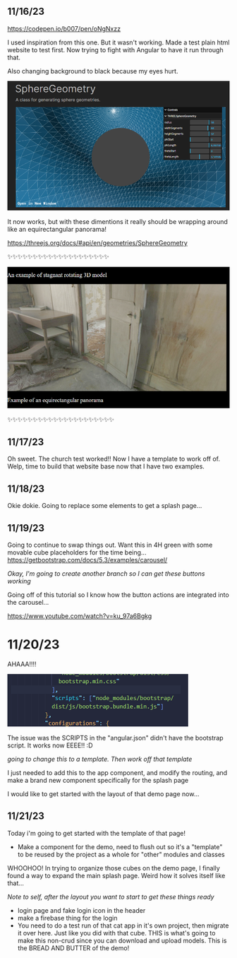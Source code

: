 ## 11/16/23

https://codepen.io/b007/pen/oNgNxzz

I used inspiration from this one. But it wasn't working. Made a test plain html website to test first. Now trying to fight with Angular to have it run through that.

Also changing background to black because my eyes hurt.

![Alt text](image.png)

It now works, but with these dimentions it really should be wrapping around like an equirectangular panorama!

https://threejs.org/docs/#api/en/geometries/SphereGeometry

✨✨✨✨✨✨✨✨✨✨✨✨✨✨✨✨✨✨✨✨

![Alt text](image-1.png)

✨✨✨✨✨✨✨✨✨✨✨✨✨✨✨✨✨✨✨✨✨

## 11/17/23

Oh sweet. The church test worked!! Now I have a template to work off of. Welp, time to build that website base now that I have two examples.

## 11/18/23

Okie dokie. Going to replace some elements to get a splash page...

## 11/19/23

Going to continue to swap things out. Want this in 4H green with some movable cube placeholders for the time being...
https://getbootstrap.com/docs/5.3/examples/carousel/

*Okay, I'm going to create another branch so I can get these buttons working*

Going off of this tutorial so I know how the button actions are integrated into the carousel...

https://www.youtube.com/watch?v=ku_97a6Bgkg

# 11/20/23

AHAAA!!!!

![Alt text](image-2.png)

The issue was the SCRIPTS in the "angular.json" didn't have the bootstrap script. It works now EEEE!! :D

*going to change this to a template. Then work off that template*

I just needed to add this to the app component, and modify the routing, and make a brand new component specifically for the splash page

<router-outlet></router-outlet>

I would like to get started with the layout of that demo page now...

## 11/21/23

Today i'm going to get started with the template of that page!

- Make a component for the demo, need to flush out so it's a "template" to be reused by the project as a whole for "other" modules and classes

WHOOHOO! In trying to organize those cubes on the demo page, I finally found a way to expand the main splash page. Weird how it solves itself like that...

*Note to self, after the layout you want to start to get these things ready*

- login page and fake login icon in the header
- make a firebase thing for the login
- You need to do a test run of that cat app in it's own project, then migrate it over here. Just like you did with that cube. THIS is what's going to make this non-crud since you can  download and upload models. This is the BREAD AND BUTTER of the demo!

## 